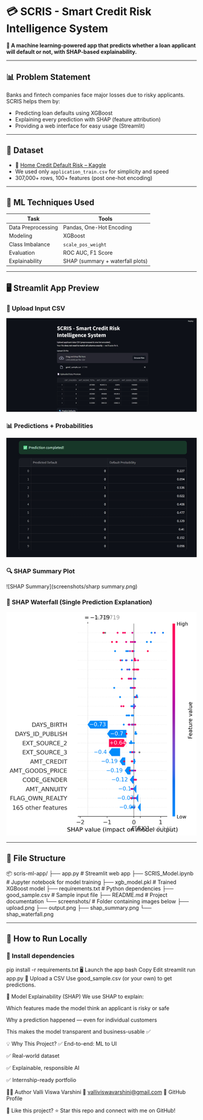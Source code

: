 # 💳 SCRIS - Smart Credit Risk Intelligence System

**🚀 A machine learning-powered app that predicts whether a loan applicant will default or not, with SHAP-based explainability.**

---

## 📊 Problem Statement

Banks and fintech companies face major losses due to risky applicants.  
SCRIS helps them by:

- Predicting loan defaults using XGBoost
- Explaining every prediction with SHAP (feature attribution)
- Providing a web interface for easy usage (Streamlit)

---

## 📁 Dataset

- 📂 [Home Credit Default Risk – Kaggle](https://www.kaggle.com/competitions/home-credit-default-risk/data)
- We used only `application_train.csv` for simplicity and speed
- 307,000+ rows, 100+ features (post one-hot encoding)

---

## 🧠 ML Techniques Used

| Task | Tools |
|------|-------|
| Data Preprocessing | Pandas, One-Hot Encoding |
| Modeling | XGBoost |
| Class Imbalance | `scale_pos_weight` |
| Evaluation | ROC AUC, F1 Score |
| Explainability | SHAP (summary + waterfall plots) |

---

## 🖥️ Streamlit App Preview

### 🔼 Upload Input CSV  
![Upload Sample](screenshots/Streamlit.jpeg)

### 📊 Predictions + Probabilities  
![Prediction Output](screenshots/Prediction.jpeg)

### 🔍 SHAP Summary Plot  
![SHAP Summary](screenshots/sharp summary.png)

### 🧠 SHAP Waterfall (Single Prediction Explanation)  
![SHAP Waterfall](screenshots/individual.png)

---

## 📂 File Structure

📦 scris-ml-app/
├── app.py                 # Streamlit web app
├── SCRIS_Model.ipynb      # Jupyter notebook for model training
├── xgb_model.pkl          # Trained XGBoost model
├── requirements.txt       # Python dependencies
├── good_sample.csv        # Sample input file
├── README.md              # Project documentation
└── screenshots/           # Folder containing images below
    ├── upload.png
    ├── output.png
    ├── shap_summary.png
    └── shap_waterfall.png

---

## 🚀 How to Run Locally

### 🔧 Install dependencies

pip install -r requirements.txt
🖥️ Launch the app
bash
Copy
Edit
streamlit run app.py
🧪 Upload a CSV
Use good_sample.csv (or your own) to get predictions.

🧠 Model Explainability (SHAP)
We use SHAP to explain:

Which features made the model think an applicant is risky or safe

Why a prediction happened — even for individual customers

This makes the model transparent and business-usable ✅

💡 Why This Project?
✅ End-to-end: ML to UI

✅ Real-world dataset

✅ Explainable, responsible AI

✅ Internship-ready portfolio

🙋‍♀️ Author
Valli Viswa Varshini
📧 valliviswavarshini@gmail.com
🔗 GitHub Profile

📣 Like this project?
⭐️ Star this repo and connect with me on GitHub!
